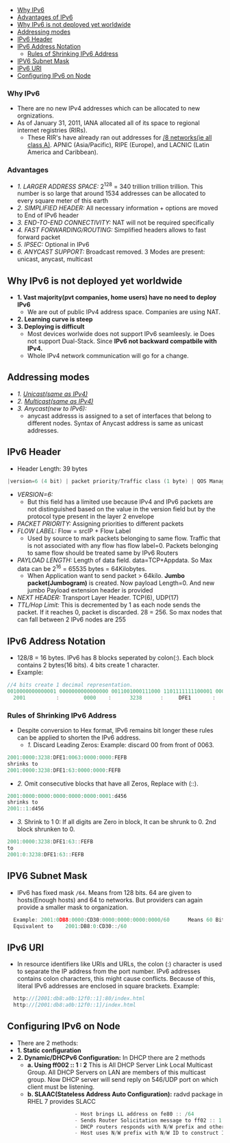 - [Why IPv6](#why)
- [Advantages of IPv6](#adv)
- [Why IPv6 is not deployed yet worldwide](#whynot)
- [Addressing modes](#modes)
- [IPv6 Header](#hdr)
- [IPv6 Address Notation](#not)
  - [Rules of Shrinking IPv6 Address](#shrink)
- [IPV6 Subnet Mask](#smask)
- [IPv6 URI](#uri)
- [Configuring IPv6 on Node](#conf)


<a name=why></a>
### Why IPv6
- There are no new IPv4 addresses which can be allocated to new orgnizations.
- As of January 31, 2011, IANA allocated all of its space to regional internet registries (RIRs).
  - These RIR's have already ran out addresses for [/8 networks(ie all class A)](Networking/OSI-Layers/Layer-3/Protocols/IP_Internet_Protocol/IP_Addressing_Scheme). APNIC (Asia/Pacific), RIPE (Europe), and LACNIC (Latin America and Caribbean).

<a name=adv></a>
### Advantages
- *1. LARGER ADDRESS SPACE:* 2<sup>128</sup> = 340 trillion trillion trillion. This number is so large that around 1534 addresses can be allocated to every square meter of this earth
- *2. SIMPLIFIED HEADER:* All necessary information + options are moved to End of IPv6 header
- *3. END-TO-END CONNECTIVITY:* NAT will not be required specifically
- *4. FAST FORWARDING/ROUTING:* Simplified headers allows to fast forward packet
- *5. IPSEC:* Optional in IPv6
- *6. ANYCAST SUPPORT:* Broadcast removed. 3 Modes are present: unicast, anycast, multicast

<a name=whynot></a>
## Why IPv6 is not deployed yet worldwide
- **1. Vast majority(pvt companies, home users) have no need to deploy IPv6**
  - We are out of public IPv4 address space. Companies are using NAT.
- **2. Learning curve is steep** 
- **3. Deploying is difficult**
  -  Most devices worlwide does not support IPv6 seamleesly. ie Does not support Dual-Stack. Since **IPv6 not backward compatbile with IPv4.**
  -  Whole IPv4 network communication will go for a change.

<a name=modes></a>
## Addressing modes
- *1. [Unicast(same as IPv4)](/Networking/IP_Address_Types)*
- *2. [Multicast(same as IPv4)](/Networking/IP_Address_Types)*
- *3. Anycast(new to IPv6):*
  - anycast addresss is assigned to a set of interfaces that belong to different nodes. Syntax of Anycast address is same as unicast addresses.

<a name=hdr></a>
## IPv6 Header
 - Header Length: 39 bytes
 ```c
 |version=6 (4 bit) | packet priority/Traffic class (1 byte) | QOS Management/Flow Label (20 bit) | Payload length (1 byte) | Next header (1 byte) | TTL/Hop Limit (1 byte) | SrcIP(16 byte) | DstIP(16 byte) |
 ```
- *VERSION=6:*
  - But this field has a limited use because IPv4 and IPv6 packets are not distinguished based on the value in the version field but by the protocol type present in the layer 2 envelope
- *PACKET PRIORITY:* Assigning priorities to different packets
- *FLOW LABEL:*     Flow = srcIP + Flow Label
  - Used by source to mark packets belonging to same flow. Traffic that is not associated with any flow has flow label=0. Packets belonging to same flow should be treated same by IPv6 Routers
- *PAYLOAD LENGTH:* Length of data field. data=TCP+Appdata. So Max data can be 2<sup>16</sup> =  65535 bytes = 64Kilobytes.
  - When Application want to send packet > 64kilo. **Jumbo packet(Jumbogram)** is created. Now payload Length=0.  And new jumbo Payload extension header is provided
- *NEXT HEADER:* Transport Layer Header. TCP(6), UDP(17)
- *TTL/Hop Limit:*  This is decremented by 1 as each node sends the packet. If it reaches 0, packet is discarded. 28 =  256. So max nodes that can fall between 2 IPv6 nodes are 255

<a name=not></a>
## IPv6 Address Notation
- 128/8 = 16 bytes. IPv6 has 8 blocks seperated by colon(:). Each block contains 2 bytes(16 bits). 4 bits create 1 character.
- Example:
```c
//4 bits create 1 decimal representation.
0010000000000001 0000000000000000 0011001000111000 1101111111100001 0000000001100011 0000000000000000 0000000000000000 1111111011111011 
  2001          :        0000    :      3238      :     DFE1       :    0063        :    0000        :   0000         :    FEFB         //hex format
```                

<a name=shrink></a>
### Rules of Shrinking IPv6 Address
- Despite conversion to Hex format, IPv6 remains bit longer these rules can be applied to shorten the IPv6 address.
  - *1.* Discard Leading Zeros: Example: discard 00 from front of 0063.
```c
2001:0000:3238:DFE1:0063:0000:0000:FEFB
shrinks to
2001:0000:3238:DFE1:63:0000:0000:FEFB 
```
  - *2.* Omit consecutive blocks that have all Zeros, Replace with (::).
```c
2001:0000:0000:0000:0000:0000:0001:d456
shrinks to
2001::1:d456
```
  - *3.* Shrink to 1 0: If all digits are Zero in block, It can be shrunk to 0. 2nd block shrunken to 0. 
```c
2001:0000:3238:DFE1:63::FEFB 
to
2001:0:3238:DFE1:63::FEFB 
```

<a name=smask></a>
## IPV6 Subnet Mask
  - IPv6 has fixed mask `/64`. Means from 128 bits. 64 are given to hosts(Enough hosts) and 64 to networks. But providers can again provide a smaller mask to organization.
```c
  Example: 2001:0DB8:0000:CD30:0000:0000:0000:0000/60      Means 60 Bits from Left are considered as Network Address[same as IPv4]
  Equivalent to    2001:DB8:0:CD30::/60
```

<a name=uri></a>
## IPv6 URI
- In resource identifiers like URIs and URLs, the colon (:) character is used to separate the IP address from the port number. IPv6 addresses contains colon characters, this might cause conflicts. Because of this, literal IPv6 addresses are enclosed in square brackets. Example:
```c
  http://[2001:db8:a0b:12f0::1]:80/index.html 
  http://[2001:db8:a0b:12f0::1]/index.html 
```

<a name=conf></a>
## Configuring IPv6 on Node
- There are 2 methods:
- **1. Static configuration**
- **2. Dynamic/DHCPv6 Configuration:** In DHCP there are 2 methods
  - **a. Using ff002 :: 1 : 2** This is All DHCP Server Link Local Multicast Group. All DHCP Servers on LAN are members of this multicast group. Now DHCP server will send reply on 546/UDP port on which client must be listening.
  - **b. SLAAC(Stateless Address Auto Configuration):**             radvd package in RHEL 7 provides SLACC
```c
                      - Host brings LL address on fe80 :: /64
                      - Sends Router Solicitation message to ff02 :: 1 : 2
                      - DHCP routers responds with N/W prefix and other information.
                      - Host uses N/W prefix with N/W ID to construct IPv6 address.
``` 
